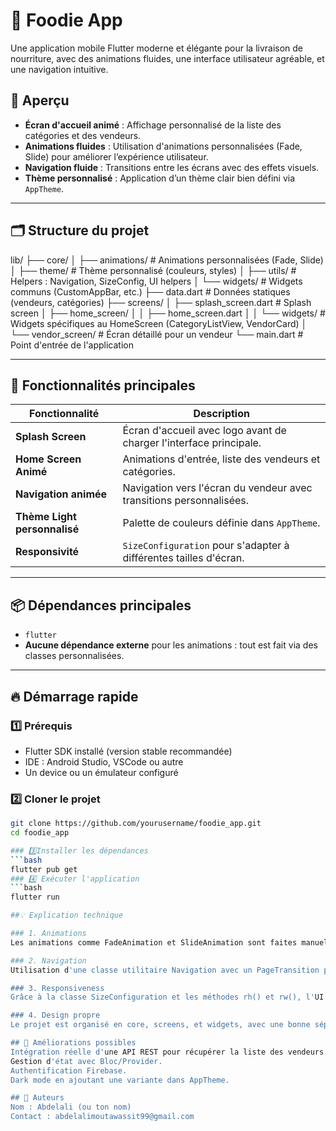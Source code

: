 # 🍔 Foodie App

Une application mobile Flutter moderne et élégante pour la livraison de nourriture, avec des animations fluides, une interface utilisateur agréable, et une navigation intuitive.

## 📱 Aperçu

- **Écran d'accueil animé** : Affichage personnalisé de la liste des catégories et des vendeurs.
- **Animations fluides** : Utilisation d'animations personnalisées (Fade, Slide) pour améliorer l’expérience utilisateur.
- **Navigation fluide** : Transitions entre les écrans avec des effets visuels.
- **Thème personnalisé** : Application d’un thème clair bien défini via `AppTheme`.

---

## 🗂️ Structure du projet

lib/ ├── core/ │ ├── animations/ # Animations personnalisées (Fade, Slide) │ ├── theme/ # Thème personnalisé (couleurs, styles) │ ├── utils/ # Helpers : Navigation, SizeConfig, UI helpers │ └── widgets/ # Widgets communs (CustomAppBar, etc.) ├── data.dart # Données statiques (vendeurs, catégories) ├── screens/ │ ├── splash_screen.dart # Splash screen │ ├── home_screen/ │ │ ├── home_screen.dart │ │ └── widgets/ # Widgets spécifiques au HomeScreen (CategoryListView, VendorCard) │ └── vendor_screen/ # Écran détaillé pour un vendeur └── main.dart # Point d'entrée de l'application


---

## 🚀 Fonctionnalités principales

| Fonctionnalité                   | Description |
|----------------------------------|------------|
| **Splash Screen**                | Écran d'accueil avec logo avant de charger l'interface principale. |
| **Home Screen Animé**            | Animations d'entrée, liste des vendeurs et catégories. |
| **Navigation animée**            | Navigation vers l'écran du vendeur avec transitions personnalisées. |
| **Thème Light personnalisé**     | Palette de couleurs définie dans `AppTheme`. |
| **Responsivité**                 | `SizeConfiguration` pour s'adapter à différentes tailles d'écran. |

---

## 📦 Dépendances principales

- `flutter`
- **Aucune dépendance externe** pour les animations : tout est fait via des classes personnalisées.

---

## 🔥 Démarrage rapide

### 1️⃣ Prérequis

- Flutter SDK installé (version stable recommandée)
- IDE : Android Studio, VSCode ou autre
- Un device ou un émulateur configuré

### 2️⃣ Cloner le projet

```bash
git clone https://github.com/yourusername/foodie_app.git
cd foodie_app

### 3️⃣Installer les dépendances
```bash
flutter pub get
### 4️⃣ Exécuter l'application
```bash
flutter run

##💡 Explication technique

### 1. Animations
Les animations comme FadeAnimation et SlideAnimation sont faites manuellement pour donner un effet naturel et fluide à la navigation et au défilement des listes.

### 2. Navigation
Utilisation d'une classe utilitaire Navigation avec un PageTransition personnalisé (par ex., fadeIn) pour naviguer entre les écrans sans effet standard.

### 3. Responsiveness
Grâce à la classe SizeConfiguration et les méthodes rh() et rw(), l'UI est scalable et responsive sur plusieurs tailles d'écran.

### 4. Design propre
Le projet est organisé en core, screens, et widgets, avec une bonne séparation des responsabilités.

## 📄 Améliorations possibles
Intégration réelle d'une API REST pour récupérer la liste des vendeurs.
Gestion d'état avec Bloc/Provider.
Authentification Firebase.
Dark mode en ajoutant une variante dans AppTheme.

## 📃 Auteurs
Nom : Abdelali (ou ton nom)
Contact : abdelalimoutawassit99@gmail.com
